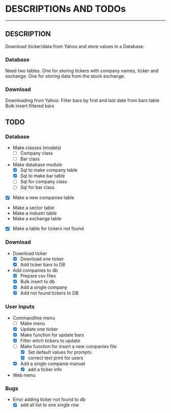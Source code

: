 # DESCRIPTIONs AND TODOs
---

## DESCRIPTION
Download (ticker)data from Yahoo and store values in a Database.

### Database
Need two tables. 
One for storing tickers with company names, ticker and exchange.
One for storing data from the stock exchange.

### Download
Downloading from Yahoo.
Filter bars by first and last date from bars table
Bulk insert filtered bars

## TODO
### Database
* Make classes (models)
    - [ ] Company class
    - [ ] Bar class
* Make database module
    - [x] Sql to make company table
    - [x] Sql to make bar table
    - [ ] Sql for company class
    - [ ] Sql for bar class
- [x] Make a new companies table
* Make a sector table
* Make a industri table
* Make a exchange table
- [x] Make a table for tickers not found

### Download
* Download ticker
    - [x] Download one ticker
    - [x] Add ticker bars to DB
* Add companies to db
    - [x] Prepare csv files
    - [x] Bulk insert to db
    - [x] Add a single company
    - [x] Add not found tickers to DB

### User inputs
* Commandline menu
    - [ ] Make menu
    - [x] Update one ticker
    - [x] Make function for update bars
    - [x] Filter witch tickers to update
    - [ ] Make function for insert a new companies file
        - [x] Set default values for prompts
        - [x] correct text print for users
    - [x] Add a single companie manuel
        - [x] add a ticker info
* Web menu
### Bugs
* Error adding ticker not found to db
    - [x] add all list to one single row